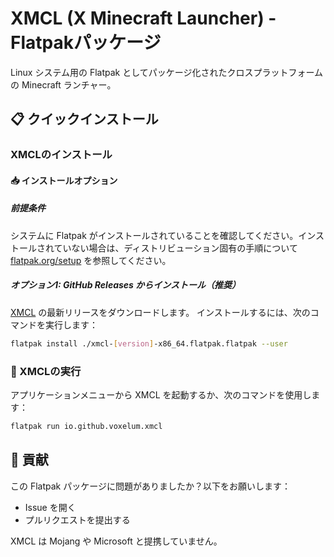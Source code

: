 # XMCL (X Minecraft Launcher) - Flatpakパッケージ

Linux システム用の Flatpak としてパッケージ化されたクロスプラットフォームの Minecraft ランチャー。

## 📋 クイックインストール

### XMCLのインストール

#### 📥 インストールオプション

##### 前提条件
システムに Flatpak がインストールされていることを確認してください。インストールされていない場合は、ディストリビューション固有の手順について [flatpak.org/setup](https://flatpak.org/setup/) を参照してください。

##### オプション1: GitHub Releases からインストール（推奨）
[XMCL](https://github.com/v1mkss/io.github.voxelum.xmcl/releases/latest) の最新リリースをダウンロードします。
インストールするには、次のコマンドを実行します：
```sh
flatpak install ./xmcl-[version]-x86_64.flatpak.flatpak --user
```

### 🚀 XMCLの実行
アプリケーションメニューから XMCL を起動するか、次のコマンドを使用します：
```sh
flatpak run io.github.voxelum.xmcl
```

## 🤝 貢献
この Flatpak パッケージに問題がありましたか？以下をお願いします：
- Issue を開く
- プルリクエストを提出する

XMCL は Mojang や Microsoft と提携していません。
